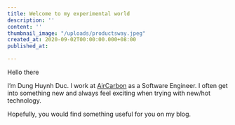 ```yaml
---
title: Welcome to my experimental world
description: ''
content: ''
thumbnail_image: "/uploads/productsway.jpeg"
created_at: 2020-09-02T00:00:00.000+08:00
published_at: 

---
```

Hello there

I’m Dung Huynh Duc. I work at [AirCarbon](https://aircarbon.co/) as a Software Engineer. I often get into something new and always feel exciting when trying with new/hot technology. 

Hopefully, you would find something useful for you on my blog.